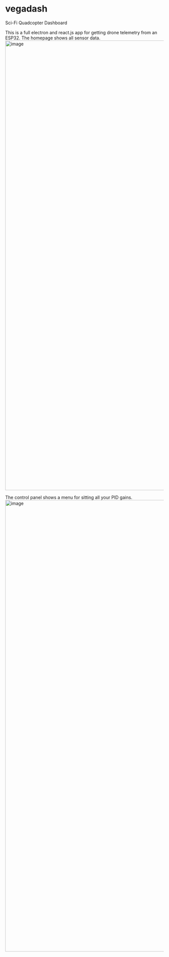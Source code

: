 # vegadash
Sci-Fi Quadcopter Dashboard

This is a full electron and react.js app for getting drone telemetry from an ESP32. 
The homepage shows all sensor data. 
<img width="1427" alt="image" src="https://github.com/user-attachments/assets/e41a7849-53fc-4b6f-9559-a4f85fab53eb" />

The control panel shows a menu for sitting all your PID gains.
<img width="1433" alt="image" src="https://github.com/user-attachments/assets/06892993-fa1d-4f9b-9dff-cc3d8ee49b9b" />

